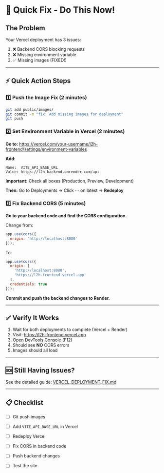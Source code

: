 # 🚀 Quick Fix - Do This Now!

## The Problem
Your Vercel deployment has 3 issues:
1. ❌ Backend CORS blocking requests
2. ❌ Missing environment variable
3. ✅ Missing images (FIXED!)

---

## ⚡ Quick Action Steps

### 1️⃣ Push the Image Fix (2 minutes)

```bash
git add public/images/
git commit -m "fix: Add missing images for deployment"
git push
```

### 2️⃣ Set Environment Variable in Vercel (2 minutes)

**Go to:** https://vercel.com/your-username/l2h-frontend/settings/environment-variables

**Add:**
```
Name:  VITE_API_BASE_URL
Value: https://l2h-backend.onrender.com/api
```

**Important:** Check all boxes (Production, Preview, Development)

**Then:** Go to Deployments → Click ⋯ on latest → **Redeploy**

### 3️⃣ Fix Backend CORS (5 minutes)

**Go to your backend code and find the CORS configuration.**

Change from:
```javascript
app.use(cors({
  origin: 'http://localhost:8080'
}));
```

To:
```javascript
app.use(cors({
  origin: [
    'http://localhost:8080',
    'https://l2h-frontend.vercel.app'
  ],
  credentials: true
}));
```

**Commit and push the backend changes to Render.**

---

## ✅ Verify It Works

1. Wait for both deployments to complete (Vercel + Render)
2. Visit: https://l2h-frontend.vercel.app
3. Open DevTools Console (F12)
4. Should see **NO** CORS errors
5. Images should all load

---

## 🆘 Still Having Issues?

See the detailed guide: [VERCEL_DEPLOYMENT_FIX.md](./VERCEL_DEPLOYMENT_FIX.md)

---

## 📋 Checklist

- [ ] Git push images
- [ ] Add `VITE_API_BASE_URL` in Vercel
- [ ] Redeploy Vercel
- [ ] Fix CORS in backend code
- [ ] Push backend changes
- [ ] Test the site


